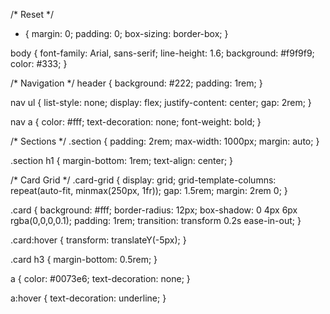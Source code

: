 /* Reset */
* {
  margin: 0;
  padding: 0;
  box-sizing: border-box;
}

body {
  font-family: Arial, sans-serif;
  line-height: 1.6;
  background: #f9f9f9;
  color: #333;
}

/* Navigation */
header {
  background: #222;
  padding: 1rem;
}

nav ul {
  list-style: none;
  display: flex;
  justify-content: center;
  gap: 2rem;
}

nav a {
  color: #fff;
  text-decoration: none;
  font-weight: bold;
}

/* Sections */
.section {
  padding: 2rem;
  max-width: 1000px;
  margin: auto;
}

.section h1 {
  margin-bottom: 1rem;
  text-align: center;
}

/* Card Grid */
.card-grid {
  display: grid;
  grid-template-columns: repeat(auto-fit, minmax(250px, 1fr));
  gap: 1.5rem;
  margin: 2rem 0;
}

.card {
  background: #fff;
  border-radius: 12px;
  box-shadow: 0 4px 6px rgba(0,0,0,0.1);
  padding: 1rem;
  transition: transform 0.2s ease-in-out;
}

.card:hover {
  transform: translateY(-5px);
}

.card h3 {
  margin-bottom: 0.5rem;
}

a {
  color: #0073e6;
  text-decoration: none;
}

a:hover {
  text-decoration: underline;
}

